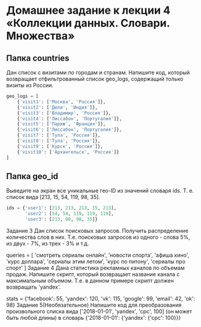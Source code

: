 # Домашнее задание к лекции 4 «Коллекции данных. Словари. Множества»

## Папка countries

Дан список с визитами по городам и странам. Напишите код, который возвращает отфильтрованный список geo_logs, содержащий только визиты из России.

```python
geo_logs = [
    {'visit1': ['Москва', 'Россия']},
    {'visit2': ['Дели', 'Индия']},
    {'visit3': ['Владимир', 'Россия']},
    {'visit4': ['Лиссабон', 'Португалия']},
    {'visit5': ['Париж', 'Франция']},
    {'visit6': ['Лиссабон', 'Португалия']},
    {'visit7': ['Тула', 'Россия']},
    {'visit8': ['Тула', 'Россия']},
    {'visit9': ['Курск', 'Россия']},
    {'visit10': ['Архангельск', 'Россия']}
]
```

## Папка geo_id

Выведите на экран все уникальные гео-ID из значений словаря ids.
Т. е. список вида [213, 15, 54, 119, 98, 35].

```python
ids = {'user1': [213, 213, 213, 15, 213],
       'user2': [54, 54, 119, 119, 119],
       'user3': [213, 98, 98, 35]}
```

Задание 3
Дан список поисковых запросов. Получить распределение количества слов в них. Т.е. поисковых запросов из одного - слова 5%, из двух - 7%, из трех - 3% и т.д.

queries = [
    'смотреть сериалы онлайн',
    'новости спорта',
    'афиша кино',
    'курс доллара',
    'сериалы этим летом',
    'курс по питону',
    'сериалы про спорт'
    ]
Задание 4
Дана статистика рекламных каналов по объемам продаж.
Напишите скрипт, который возвращает название канала с максимальным объемом.
Т.е. в данном примере скрипт должен возвращать 'yandex'.

stats = {'facebook': 55, 'yandex': 120, 'vk': 115, 'google': 99, 'email': 42, 'ok': 98}
Задание 5(Необязательное)
Напишите код для преобразования произвольного списка вида ['2018-01-01', 'yandex', 'cpc', 100] (он может быть любой длины) в словарь {'2018-01-01': {'yandex': {'cpc': 100}}}
